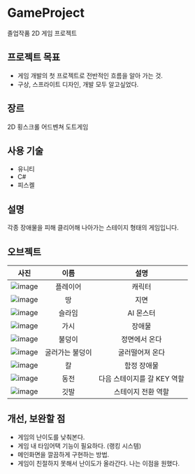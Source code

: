 # GameProject
졸업작품 2D 게임 프로젝트

## 프로젝트 목표
- 게임 개발의 첫 프로젝트로 전반적인 흐름을 알아 가는 것.
- 구상, 스프라이트 디자인, 개발 모두 알고싶었다.

## 장르
2D 횡스크롤 어드벤쳐 도트게임

## 사용 기술
- 유니티
- C#
- 피스켈

## 설명
각종 장애물을 피해 클리어해 나아가는 스테이지 형태의 게임입니다.

## 오브젝트 

|사진|이름|설명|
|:---:|:---:|:---:|
|![image](https://user-images.githubusercontent.com/61501112/153538544-b4edc2a6-a9df-46d8-8d04-8dc15ed75c37.png)|플레이어|캐릭터|
|![image](https://user-images.githubusercontent.com/61501112/153538732-ffac80ad-caa2-4c6e-847d-0f11b9d4072a.png)|땅|지면|
|![image](https://user-images.githubusercontent.com/61501112/153538786-b03c71c1-f921-4749-853a-d5a56f823c5b.png)|슬라임|AI 몬스터|
|![image](https://user-images.githubusercontent.com/61501112/153538849-69d2f92a-f137-4750-b48f-6e0661c4a89c.png)|가시|장애물|
|![image](https://user-images.githubusercontent.com/61501112/153538900-75ff3a56-3b82-4db3-a4e3-a71b89c3ebc8.png)|불덩이|정면에서 온다|
|![image](https://user-images.githubusercontent.com/61501112/153538900-75ff3a56-3b82-4db3-a4e3-a71b89c3ebc8.png)|굴러가는 불덩이|굴러떨어져 온다|
|![image](https://user-images.githubusercontent.com/61501112/153538961-5a083afe-005a-4bde-9314-dd47d06ae966.png)|칼|함정 장애물|
|![image](https://user-images.githubusercontent.com/61501112/153538992-3d0b0d0d-7e52-4344-8c7d-1b3d08068821.png)|동전|다음 스테이지를 갈 KEY 역할|
|![image](https://user-images.githubusercontent.com/61501112/153539051-14de67ef-f6ad-4b11-a302-161ef46fdd44.png)|깃발|스테이지 전환 역할|


## 개선, 보완할 점
- 게임의 난이도를 낮춰본다.
- 게임 내 타임어택 기능이 필요하다. (랭킹 시스템)
- 메인화면을 깔끔하게 구현하는 방법.
- 게임이 친절하지 못해서 난이도가 올라간다. 나는 이점을 원했다.
